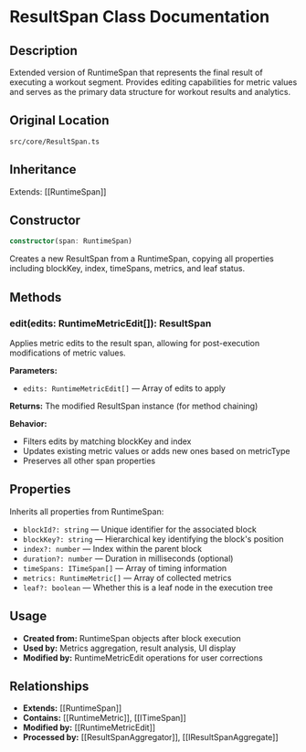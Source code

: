 # ResultSpan Class Documentation

## Description
Extended version of RuntimeSpan that represents the final result of executing a workout segment. Provides editing capabilities for metric values and serves as the primary data structure for workout results and analytics.

## Original Location
`src/core/ResultSpan.ts`

## Inheritance
Extends: [[RuntimeSpan]]

## Constructor
```typescript
constructor(span: RuntimeSpan)
```
Creates a new ResultSpan from a RuntimeSpan, copying all properties including blockKey, index, timeSpans, metrics, and leaf status.

## Methods

### edit(edits: RuntimeMetricEdit[]): ResultSpan
Applies metric edits to the result span, allowing for post-execution modifications of metric values.

**Parameters:**
- `edits: RuntimeMetricEdit[]` — Array of edits to apply

**Returns:** The modified ResultSpan instance (for method chaining)

**Behavior:**
- Filters edits by matching blockKey and index
- Updates existing metric values or adds new ones based on metricType
- Preserves all other span properties

## Properties
Inherits all properties from RuntimeSpan:
- `blockId?: string` — Unique identifier for the associated block
- `blockKey?: string` — Hierarchical key identifying the block's position
- `index?: number` — Index within the parent block
- `duration?: number` — Duration in milliseconds (optional)
- `timeSpans: ITimeSpan[]` — Array of timing information
- `metrics: RuntimeMetric[]` — Array of collected metrics
- `leaf?: boolean` — Whether this is a leaf node in the execution tree

## Usage
- **Created from:** RuntimeSpan objects after block execution
- **Used by:** Metrics aggregation, result analysis, UI display
- **Modified by:** RuntimeMetricEdit operations for user corrections

## Relationships
- **Extends:** [[RuntimeSpan]]
- **Contains:** [[RuntimeMetric]], [[ITimeSpan]]
- **Modified by:** [[RuntimeMetricEdit]]
- **Processed by:** [[ResultSpanAggregator]], [[IResultSpanAggregate]]
